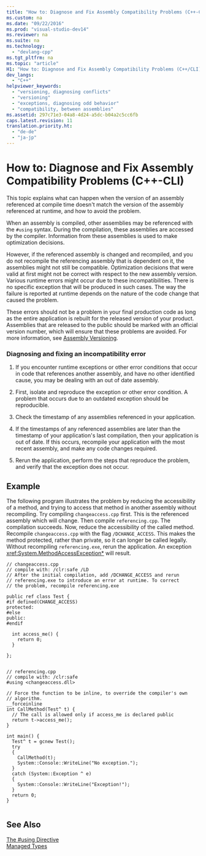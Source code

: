 ```yaml
---
title: "How to: Diagnose and Fix Assembly Compatibility Problems (C++-CLI)"
ms.custom: na
ms.date: "09/22/2016"
ms.prod: "visual-studio-dev14"
ms.reviewer: na
ms.suite: na
ms.technology: 
  - "devlang-cpp"
ms.tgt_pltfrm: na
ms.topic: "article"
H1: "How to: Diagnose and Fix Assembly Compatibility Problems (C++/CLI)"
dev_langs: 
  - "C++"
helpviewer_keywords: 
  - "versioning, diagnosing conflicts"
  - "versioning"
  - "exceptions, diagnosing odd behavior"
  - "compatibility, between assemblies"
ms.assetid: 297c71e3-04a8-4d24-a5dc-b04a2c5cc6fb
caps.latest.revision: 11
translation.priority.ht: 
  - "de-de"
  - "ja-jp"
---
```

# How to: Diagnose and Fix Assembly Compatibility Problems (C++-CLI)
This topic explains what can happen when the version of an assembly referenced at compile time doesn't match the version of the assembly referenced at runtime, and how to avoid the problem.  
  
 When an assembly is compiled, other assemblies may be referenced with the `#using` syntax. During the compilation, these assemblies are accessed by the compiler. Information from these assemblies is used to make optimization decisions.  
  
 However, if the referenced assembly is changed and recompiled, and you do not recompile the referencing assembly that is dependent on it, the assemblies might not still be compatible. Optimization decisions that were valid at first might not be correct with respect to the new assembly version. Various runtime errors might occur due to these incompatibilities. There is no specific exception that will be produced in such cases. The way the failure is reported at runtime depends on the nature of the code change that caused the problem.  
  
 These errors should not be a problem in your final production code as long as the entire application is rebuilt for the released version of your product. Assemblies that are released to the public should be marked with an official version number, which will ensure that these problems are avoided. For more information, see [Assembly Versioning](assetId:///775ad4fb-914f-453c-98ef-ce1089b6f903).  
  
### Diagnosing and fixing an incompatibility error  
  
1.  If you encounter runtime exceptions or other error conditions that occur in code that references another assembly, and have no other identified cause, you may be dealing with an out of date assembly.  
  
2.  First, isolate and reproduce the exception or other error condition. A problem that occurs due to an outdated exception should be reproducible.  
  
3.  Check the timestamp of any assemblies referenced in your application.  
  
4.  If the timestamps of any referenced assemblies are later than the timestamp of your application's last compilation, then your application is out of date. If this occurs, recompile your application with the most recent assembly, and make any code changes required.  
  
5.  Rerun the application, perform the steps that reproduce the problem, and verify that the exception does not occur.  
  
## Example  
 The following program illustrates the problem by reducing the accessibility of a method, and trying to access that method in another assembly without recompiling. Try compiling `changeaccess.cpp` first. This is the referenced assembly which will change. Then compile `referencing.cpp`. The compilation succeeds. Now, reduce the accessibility of the called method. Recompile `changeaccess.cpp` with the flag `/DCHANGE_ACCESS`. This makes the method protected, rather than private, so it can longer be called legally. Without recompiling `referencing.exe`, rerun the application. An exception <xref:System.MethodAccessException*> will result.  
  
```  
// changeaccess.cpp  
// compile with: /clr:safe /LD  
// After the initial compilation, add /DCHANGE_ACCESS and rerun  
// referencing.exe to introduce an error at runtime. To correct  
// the problem, recompile referencing.exe  
  
public ref class Test {  
#if defined(CHANGE_ACCESS)  
protected:  
#else  
public:  
#endif  
  
  int access_me() {  
    return 0;  
  }  
  
};  
  
```  
  
```  
// referencing.cpp  
// compile with: /clr:safe   
#using <changeaccess.dll>  
  
// Force the function to be inline, to override the compiler's own  
// algorithm.  
__forceinline  
int CallMethod(Test^ t) {  
  // The call is allowed only if access_me is declared public  
  return t->access_me();  
}  
  
int main() {  
  Test^ t = gcnew Test();  
  try  
  {  
    CallMethod(t);  
    System::Console::WriteLine("No exception.");  
  }  
  catch (System::Exception ^ e)  
  {  
    System::Console::WriteLine("Exception!");  
  }  
  return 0;  
}  
  
```  
  
## See Also  
 [The #using Directive](../vs140/sharpusing-directive--c---.md)   
 [Managed Types](../vs140/managed-types--c---cli-.md)